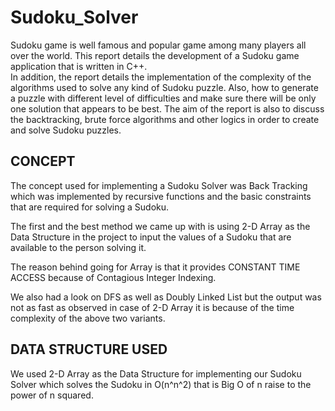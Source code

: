 # Sudoku_Solver 	    
Sudoku game is well famous and popular game among many players all over the world. This report details the development of a Sudoku game application that is written in C++.   
In addition, the report details the implementation of the complexity of the algorithms used to solve any kind of Sudoku puzzle. Also, how to generate a puzzle with different level of difficulties and make sure there will be only one solution that appears to be best. 
The aim of the report is also to discuss the backtracking, brute force algorithms and other logics in order to create and solve Sudoku puzzles.  
  
  
## CONCEPT   
The concept used for implementing a Sudoku Solver was Back Tracking which was implemented by recursive functions and the basic constraints that are required for solving a Sudoku. 
 
The first and the best method we came up with is using 2-D Array as the Data Structure in the project to input the values of a Sudoku that are available to the person solving it. 
 
The reason behind going for Array is that it provides CONSTANT TIME ACCESS because of Contagious Integer Indexing.  
 
We also had a look on DFS as well as Doubly Linked List but the output was not as fast as observed in case of 2-D Array it is because of the time complexity of the above two variants. 

## DATA STRUCTURE USED 
We used 2-D Array as the Data Structure for implementing our Sudoku Solver which solves the Sudoku in O(n^n^2) that is Big O of n raise to the power of n squared. 
 
 
 
 
 
 

 
